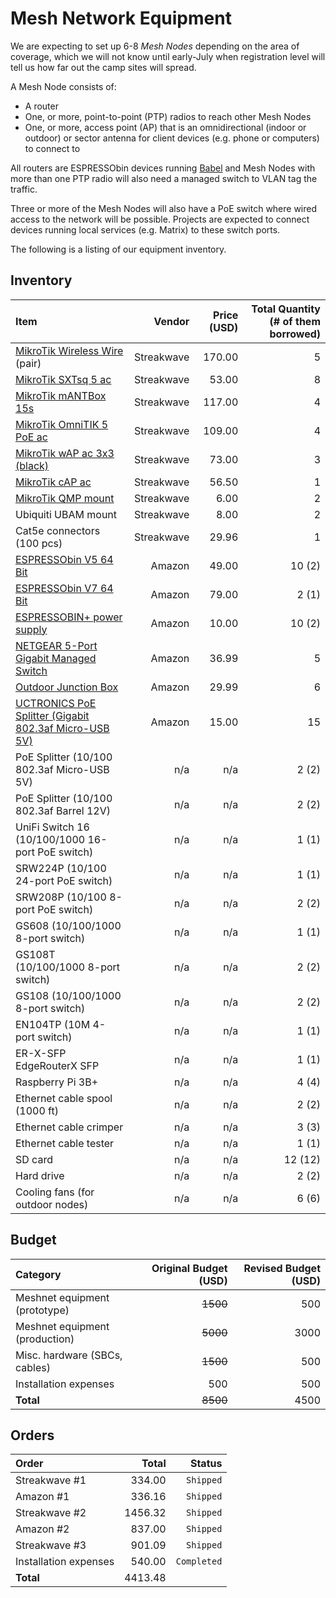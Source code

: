 Mesh Network Equipment
======================

We are expecting to set up 6-8 _Mesh Nodes_ depending on the area of coverage, which we will not know until early-July when registration level will tell us how far out the camp sites will spread.

A Mesh Node consists of:

- A router
- One, or more, point-to-point (PTP) radios to reach other Mesh Nodes
- One, or more, access point (AP) that is an omnidirectional (indoor or outdoor) or sector antenna for client devices (e.g. phone or computers) to connect to

All routers are ESPRESSObin devices running [Babel](https://github.com/jech/babeld) and Mesh Nodes with more than one PTP radio will also need a managed switch to VLAN tag the traffic.

Three or more of the Mesh Nodes will also have a PoE switch where wired access to the network will be possible. Projects are expected to connect devices running local services (e.g. Matrix) to these switch ports.

The following is a listing of our equipment inventory.

## Inventory

| Item | Vendor | Price (USD) | Total Quantity (# of them borrowed) |
|:-----|-------:|------------:|------------------------------------:|
| [MikroTik Wireless Wire](https://mikrotik.com/product/wireless_wire) (pair) | Streakwave | 170.00 | 5 |
| [MikroTik SXTsq 5 ac](https://mikrotik.com/product/sxtsq_5_ac) | Streakwave | 53.00 | 8 |
| [MikroTik mANTBox 15s](https://mikrotik.com/product/RB921GS-5HPacD-15S) | Streakwave | 117.00 | 4 |
| [MikroTik OmniTIK 5 PoE ac](https://mikrotik.com/product/rbomnitikpg_5hacd) | Streakwave | 109.00 | 4 |
| [MikroTik wAP ac 3x3 (black)](https://mikrotik.com/product/RBwAPG-5HacT2HnD-BE) | Streakwave | 73.00 | 3 |
| [MikroTik cAP ac](https://mikrotik.com/product/cap_ac) | Streakwave | 56.50 | 1 |
| [MikroTik QMP mount](https://mikrotik.com/product/QMP) | Streakwave | 6.00 | 2 |
| Ubiquiti UBAM mount | Streakwave | 8.00 | 2 |
| Cat5e connectors (100 pcs) | Streakwave | 29.96 | 1 |
| [ESPRESSObin V5 64 Bit](https://www.amazon.com/ESPRESSObin-Single-Computer-Network-Switch/dp/B06Y3V2FBK/) | Amazon | 49.00 | 10 (2) |
| [ESPRESSObin V7 64 Bit](https://www.amazon.com/ESPRESSObin-Single-Computer-Network-Switch/dp/B07KTMBCS1/) | Amazon | 79.00 | 2 (1) |
[ESPRESSOBIN+ power supply](https://www.amazon.com/ESPRESSObin-Single-Computer-Network-Switch/dp/B07KTC9JVB/) | Amazon | 10.00 | 10 (2) |
| [NETGEAR 5-Port Gigabit Managed Switch](https://www.amazon.com/dp/B07PJ7XZ7X/) | Amazon | 36.99 | 5 |
| [Outdoor Junction Box](https://www.amazon.com/LeMotech-Dustproof-Waterproof-Electrical-200mmx155mmx80mm/dp/B075DHT7X2/) | Amazon | 29.99 | 6 |
| [UCTRONICS PoE Splitter (Gigabit 802.3af Micro-USB 5V)](https://www.amazon.com/UCTRONICS-PoE-Splitter-Gigabit-Raspberry/dp/B07CNKX14C/) | Amazon | 15.00 | 15 |
| PoE Splitter (10/100 802.3af Micro-USB 5V) | n/a | n/a | 2 (2) |
| PoE Splitter (10/100 802.3af Barrel 12V) | n/a | n/a | 2 (2) |
| UniFi Switch 16 (10/100/1000 16-port PoE switch) | n/a | n/a | 1 (1) |
| SRW224P (10/100 24-port PoE switch) | n/a | n/a | 1 (1) |
| SRW208P (10/100 8-port PoE switch) | n/a | n/a | 2 (2) |
| GS608 (10/100/1000 8-port switch) | n/a | n/a | 1 (1) |
| GS108T (10/100/1000 8-port switch) | n/a | n/a | 2 (2) |
| GS108 (10/100/1000 8-port switch) | n/a | n/a | 2 (2) |
| EN104TP (10M 4-port switch) | n/a | n/a | 1 (1) |
| ER-X-SFP EdgeRouterX SFP | n/a | n/a | 1 (1) |
| Raspberry Pi 3B+ | n/a | n/a | 4 (4) |
| Ethernet cable spool (1000 ft) | n/a | n/a | 2 (2) |
| Ethernet cable crimper | n/a | n/a | 3 (3) |
| Ethernet cable tester | n/a | n/a | 1 (1) |
| SD card | n/a | n/a | 12 (12) |
| Hard drive | n/a | n/a | 2 (2) |
| Cooling fans (for outdoor nodes) | n/a | n/a | 6 (6) |

## Budget

| Category                        | Original Budget (USD) | Revised Budget (USD) |
|:--------------------------------|----------------------:|---------------------:|
| Meshnet equipment (prototype)   | ~~1500~~              |  500                 |
| Meshnet equipment (production)  | ~~5000~~              | 3000                 |
| Misc. hardware (SBCs, cables)   | ~~1500~~              |  500                 |
| Installation expenses           |    500                |  500                 |
| **Total**                       | ~~8500~~              | 4500                 |

## Orders

| Order                 | Total   | Status    |
|:----------------------|--------:|----------:|
| Streakwave #1         |  334.00 | `Shipped` |
| Amazon #1             |  336.16 | `Shipped` |
| Streakwave #2         | 1456.32 | `Shipped` |
| Amazon #2             |  837.00 | `Shipped` |
| Streakwave #3         |  901.09 | `Shipped` |
| Installation expenses |  540.00 |`Completed`|
| **Total**             | 4413.48 |           |
